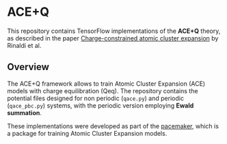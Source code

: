 # ACE+Q

This repository contains TensorFlow implementations of the **ACE+Q** theory, as described in the paper [Charge-constrained atomic cluster expansion](https://journals.aps.org/prmaterials/abstract/10.1103/PhysRevMaterials.9.033802) by Rinaldi et al.


## Overview 

The ACE+Q framework allows to train Atomic Cluster Expansion (ACE) models with charge equilibration (Qeq). The repository contains the potential files designed for non periodic (`qace.py`) and periodic (`qace_pbc.py`) systems, with the periodic version employing **Ewald summation**. 

These implementations were developed as part of the [pacemaker](https://github.com/ICAMS/python-ace), which is a package for training Atomic Cluster Expansion models.
